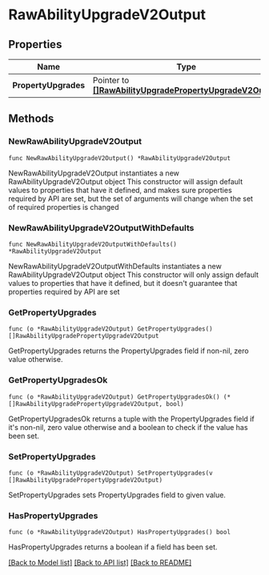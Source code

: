 # RawAbilityUpgradeV2Output

## Properties

Name | Type | Description | Notes
------------ | ------------- | ------------- | -------------
**PropertyUpgrades** | Pointer to [**[]RawAbilityUpgradePropertyUpgradeV2Output**](RawAbilityUpgradePropertyUpgradeV2Output.md) |  | [optional] 

## Methods

### NewRawAbilityUpgradeV2Output

`func NewRawAbilityUpgradeV2Output() *RawAbilityUpgradeV2Output`

NewRawAbilityUpgradeV2Output instantiates a new RawAbilityUpgradeV2Output object
This constructor will assign default values to properties that have it defined,
and makes sure properties required by API are set, but the set of arguments
will change when the set of required properties is changed

### NewRawAbilityUpgradeV2OutputWithDefaults

`func NewRawAbilityUpgradeV2OutputWithDefaults() *RawAbilityUpgradeV2Output`

NewRawAbilityUpgradeV2OutputWithDefaults instantiates a new RawAbilityUpgradeV2Output object
This constructor will only assign default values to properties that have it defined,
but it doesn't guarantee that properties required by API are set

### GetPropertyUpgrades

`func (o *RawAbilityUpgradeV2Output) GetPropertyUpgrades() []RawAbilityUpgradePropertyUpgradeV2Output`

GetPropertyUpgrades returns the PropertyUpgrades field if non-nil, zero value otherwise.

### GetPropertyUpgradesOk

`func (o *RawAbilityUpgradeV2Output) GetPropertyUpgradesOk() (*[]RawAbilityUpgradePropertyUpgradeV2Output, bool)`

GetPropertyUpgradesOk returns a tuple with the PropertyUpgrades field if it's non-nil, zero value otherwise
and a boolean to check if the value has been set.

### SetPropertyUpgrades

`func (o *RawAbilityUpgradeV2Output) SetPropertyUpgrades(v []RawAbilityUpgradePropertyUpgradeV2Output)`

SetPropertyUpgrades sets PropertyUpgrades field to given value.

### HasPropertyUpgrades

`func (o *RawAbilityUpgradeV2Output) HasPropertyUpgrades() bool`

HasPropertyUpgrades returns a boolean if a field has been set.


[[Back to Model list]](../README.md#documentation-for-models) [[Back to API list]](../README.md#documentation-for-api-endpoints) [[Back to README]](../README.md)


